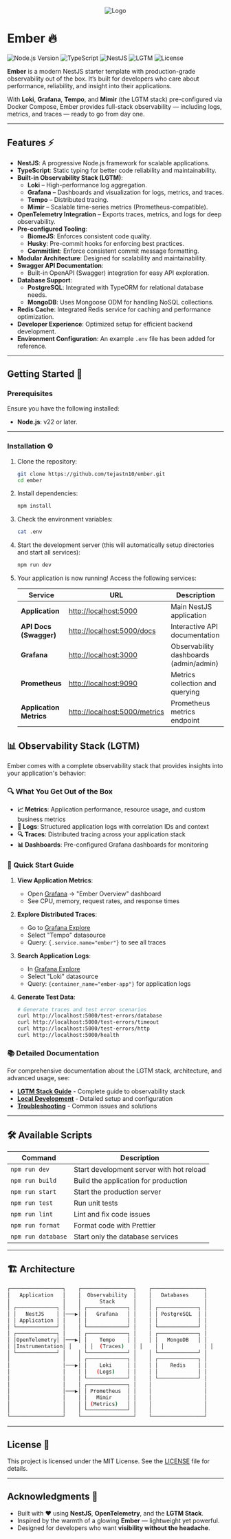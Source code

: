 <p align="center">
  <img src="logo.svg" alt="Logo">
</p>

# Ember 🔥

![Node.js Version](https://img.shields.io/badge/Node.js-22%2B-339933?logo=nodedotjs&logoColor=white)
![TypeScript](https://img.shields.io/badge/TypeScript-5%2B-007ACC?logo=typescript&logoColor=white)
![NestJS](https://img.shields.io/badge/NestJS-11%2B-E0234E?logo=nestjs&logoColor=white)
![LGTM](https://img.shields.io/badge/Observability-LGTM-blueviolet?logo=grafana&logoColor=white)
![License](https://img.shields.io/badge/License-MIT-yellow?logo=open-source-initiative&logoColor=white)

**Ember** is a modern NestJS starter template with production-grade observability out of the box. It’s built for developers who care about performance, reliability, and insight into their applications.

With **Loki**, **Grafana**, **Tempo**, and **Mimir** (the LGTM stack) pre-configured via Docker Compose, Ember provides full-stack observability — including logs, metrics, and traces — ready to go from day one.

---

## Features ⚡

- **NestJS**: A progressive Node.js framework for scalable applications.
- **TypeScript**: Static typing for better code reliability and maintainability.
- **Built-in Observability Stack (LGTM)**:
  - **Loki** – High-performance log aggregation.
  - **Grafana** – Dashboards and visualization for logs, metrics, and traces.
  - **Tempo** – Distributed tracing.
  - **Mimir** – Scalable time-series metrics (Prometheus-compatible).
- **OpenTelemetry Integration** – Exports traces, metrics, and logs for deep observability.
- **Pre-configured Tooling**:
  - **BiomeJS**: Enforces consistent code quality.
  - **Husky**: Pre-commit hooks for enforcing best practices.
  - **Commitlint**: Enforce consistent commit message formatting.
- **Modular Architecture**: Designed for scalability and maintainability.
- **Swagger API Documentation**:
  - Built-in OpenAPI (Swagger) integration for easy API exploration.
- **Database Support**:
  - **PostgreSQL**: Integrated with TypeORM for relational database needs.
  - **MongoDB**: Uses Mongoose ODM for handling NoSQL collections.
- **Redis Cache**: Integrated Redis service for caching and performance optimization.
- **Developer Experience**: Optimized setup for efficient backend development.
- **Environment Configuration**: An example `.env` file has been added for reference.

---

## Getting Started 🚀

### Prerequisites

Ensure you have the following installed:

- **Node.js**: v22 or later.

---

### Installation ⚙️

1. Clone the repository:

   ```bash
   git clone https://github.com/tejastn10/ember.git
   cd ember
   ```

2. Install dependencies:

   ```bash
   npm install
   ```

3. Check the environment variables:

   ```bash
   cat .env
   ```

4. Start the development server (this will automatically setup directories and start all services):

   ```bash
   npm run dev
   ```

5. Your application is now running! Access the following services:

   | Service | URL | Description |
   |---------|-----|-------------|
   | **Application** | <http://localhost:5000> | Main NestJS application |
   | **API Docs (Swagger)** | <http://localhost:5000/docs> | Interactive API documentation |
   | **Grafana** | <http://localhost:3000> | Observability dashboards (admin/admin) |
   | **Prometheus** | <http://localhost:9090> | Metrics collection and querying |
   | **Application Metrics** | <http://localhost:5000/metrics> | Prometheus metrics endpoint |

## 📊 Observability Stack (LGTM)

Ember comes with a complete observability stack that provides insights into your application's behavior:

### 🔍 **What You Get Out of the Box**

- **📈 Metrics**: Application performance, resource usage, and custom business metrics
- **📝 Logs**: Structured application logs with correlation IDs and context
- **🔍 Traces**: Distributed tracing across your application stack
- **📊 Dashboards**: Pre-configured Grafana dashboards for monitoring

### 🎯 **Quick Start Guide**

1. **View Application Metrics**:
   - Open [Grafana](http://localhost:3000) → "Ember Overview" dashboard
   - See CPU, memory, request rates, and response times

2. **Explore Distributed Traces**:
   - Go to [Grafana Explore](http://localhost:3000/explore)
   - Select "Tempo" datasource
   - Query: `{.service.name="ember"}` to see all traces

3. **Search Application Logs**:
   - In [Grafana Explore](http://localhost:3000/explore)
   - Select "Loki" datasource  
   - Query: `{container_name="ember-app"}` for application logs

4. **Generate Test Data**:

   ```bash
   # Generate traces and test error scenarios
   curl http://localhost:5000/test-errors/database
   curl http://localhost:5000/test-errors/timeout
   curl http://localhost:5000/test-errors/http
   curl http://localhost:5000/health
   ```

### 📚 **Detailed Documentation**

For comprehensive documentation about the LGTM stack, architecture, and advanced usage, see:

- **[LGTM Stack Guide](./docs/LGTM.md)** - Complete guide to observability stack
- **[Local Development](./docs/LOCAL_SETUP.md)** - Detailed setup and configuration
- **[Troubleshooting](./docs/TROUBLESHOOTING.md)** - Common issues and solutions

---

## 🛠️ Available Scripts

| Command | Description |
|---------|-------------|
| `npm run dev` | Start development server with hot reload |
| `npm run build` | Build the application for production |
| `npm run start` | Start the production server |
| `npm run test` | Run unit tests |
| `npm run lint` | Lint and fix code issues |
| `npm run format` | Format code with Prettier |
| `npm run database` | Start only the database services |

---

## 🏗️ Architecture

```bash
┌─────────────────┐    ┌─────────────────┐    ┌─────────────────┐
│   Application   │    │  Observability  │    │   Databases     │
│                 │    │      Stack      │    │                 │
│ ┌─────────────┐ │    │ ┌─────────────┐ │    │ ┌─────────────┐ │
│ │   NestJS    │ │───▶│ │   Grafana   │ │    │ │ PostgreSQL  │ │
│ │ Application │ │    │ │             │ │    │ │             │ │
│ └─────────────┘ │    │ └─────────────┘ │    │ └─────────────┘ │
│ ┌─────────────┐ │    │ ┌─────────────┐ │    │ ┌─────────────┐ │
│ │OpenTelemetry│ │───▶│ │    Tempo    │ │    │ │   MongoDB   │ │
│ │Instrumentation│ │    │ │  (Traces)   │ │    │ │             │ │
│ └─────────────┘ │    │ └─────────────┘ │    │ └─────────────┘ │
│                 │    │ ┌─────────────┐ │    │ ┌─────────────┐ │
│                 │───▶│ │    Loki     │ │    │ │    Redis    │ │
│                 │    │ │   (Logs)    │ │    │ │             │ │
│                 │    │ └─────────────┘ │    │ └─────────────┘ │
│                 │    │ ┌─────────────┐ │    │                 │
│                 │───▶│ │ Prometheus  │ │    │                 │
│                 │    │ │   Mimir     │ │    │                 │
│                 │    │ │ (Metrics)   │ │    │                 │
│                 │    │ └─────────────┘ │    │                 │
└─────────────────┘    └─────────────────┘    └─────────────────┘
```

---

## License 📜

This project is licensed under the MIT License. See the [LICENSE](LICENSE.md) file for details.

---

## Acknowledgments 🙌

- Built with ❤️ using **NestJS**, **OpenTelemetry**, and the **LGTM Stack**.
- Inspired by the warmth of a glowing **Ember** — lightweight yet powerful.
- Designed for developers who want **visibility without the headache**.
